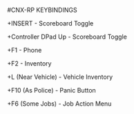 #CNX-RP KEYBINDINGS

+INSERT                    -   Scoreboard Toggle

+Controller DPad Up        -   Scoreboard Toggle

+F1                        -   Phone

+F2                        -   Inventory

+L (Near Vehicle)          -   Vehicle Inventory

+F10 (As Police)           -   Panic Button

+F6 (Some Jobs)            -   Job Action Menu
